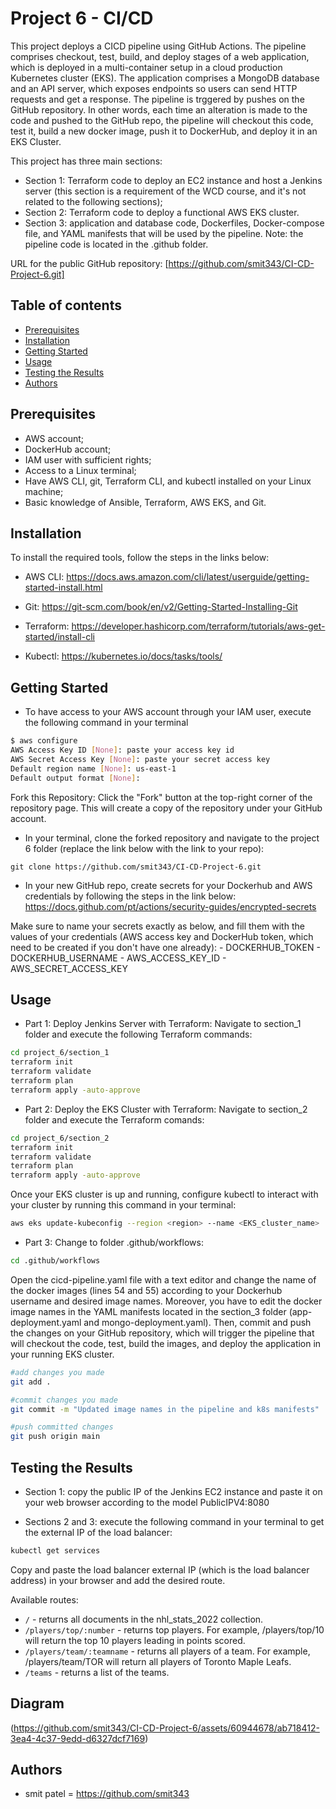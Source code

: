 # Project 6 - CI/CD
This project deploys a CICD pipeline using GitHub Actions. The pipeline comprises checkout, test, build, and deploy stages of a web application, which is deployed in a multi-container setup in a cloud production Kubernetes cluster (EKS). The application comprises a MongoDB database and an API server, which exposes endpoints so users can send HTTP requests and get a response. 
The pipeline is trggered by pushes on the GitHub repository. In other words, each time an alteration is made to the code and pushed to the GitHub repo, the pipeline will checkout this code, test it, build a new docker image, push it to DockerHub, and deploy it in an EKS Cluster.

This project has three main sections:
- Section 1: Terraform code to deploy an EC2 instance and host a Jenkins server (this section is a requirement of the WCD course, and it's not related to the following sections);
- Section 2: Terraform code to deploy a functional AWS EKS cluster.
- Section 3: application and database code, Dockerfiles, Docker-compose file, and YAML manifests that will be used by the pipeline.
Note: the pipeline code is located in the .github folder.

URL for the public GitHub repository: [https://github.com/smit343/CI-CD-Project-6.git]

## Table of contents

- [Prerequisites](#prerequisites)
- [Installation](#installation)
- [Getting Started](#getting-started)
- [Usage](#usage)
- [Testing the Results](#testing-the-results)
- [Authors](#authors)

## Prerequisites

- AWS account;
- DockerHub account;
- IAM user with sufficient rights;
- Access to a Linux terminal;
- Have AWS CLI, git, Terraform CLI, and kubectl installed on your Linux machine;
- Basic knowledge of Ansible, Terraform, AWS EKS, and Git. 

## Installation

To install the required tools, follow the steps in the links below:

- AWS CLI:
https://docs.aws.amazon.com/cli/latest/userguide/getting-started-install.html

- Git:
https://git-scm.com/book/en/v2/Getting-Started-Installing-Git

- Terraform:
https://developer.hashicorp.com/terraform/tutorials/aws-get-started/install-cli

- Kubectl:
https://kubernetes.io/docs/tasks/tools/

## Getting Started

- To have access to your AWS account through your IAM user, execute the following command in your terminal
```sh
$ aws configure
AWS Access Key ID [None]: paste your access key id
AWS Secret Access Key [None]: paste your secret access key
Default region name [None]: us-east-1
Default output format [None]:
```

Fork this Repository:
Click the "Fork" button at the top-right corner of the repository page. This will create a copy of the repository under your GitHub account.

- In your terminal, clone the forked repository and navigate to the project 6 folder (replace the link below with the link to your repo):
```
git clone https://github.com/smit343/CI-CD-Project-6.git

```

- In your new GitHub repo, create secrets for your Dockerhub and AWS credentials by following the steps in the link below:
https://docs.github.com/pt/actions/security-guides/encrypted-secrets

Make sure to name your secrets exactly as below, and fill them with the values of your credentials (AWS access key and DockerHub token, which need to be created if you don't have one already):
    - DOCKERHUB_TOKEN
    - DOCKERHUB_USERNAME
    - AWS_ACCESS_KEY_ID
    - AWS_SECRET_ACCESS_KEY

## Usage

- Part 1: Deploy Jenkins Server with Terraform:
  Navigate to section_1 folder and execute the following Terraform commands:
```sh
cd project_6/section_1
terraform init
terraform validate
terraform plan
terraform apply -auto-approve
```

- Part 2: Deploy the EKS Cluster with Terraform:
    Navigate to section_2 folder and execute the Terraform comands:
```sh
cd project_6/section_2
terraform init
terraform validate
terraform plan
terraform apply -auto-approve
```
Once your EKS cluster is up and running, configure kubectl to interact with your cluster by running this command in your terminal:
```sh
aws eks update-kubeconfig --region <region> --name <EKS_cluster_name>
```

- Part 3:
  Change to folder .github/workflows:
```sh
cd .github/workflows
```
  Open the cicd-pipeline.yaml file with a text editor and change the name of the docker images (lines 54 and 55) according to your Dockerhub username and desired image names. Moreover, you have to edit the docker image names in the YAML manifests located in the section_3 folder (app-deployment.yaml and mongo-deployment.yaml). Then, commit and push the changes on your GitHub repository, which will trigger the pipeline that will checkout the code, test, build the images, and deploy the application in your running EKS cluster.

```sh
#add changes you made
git add .

#commit changes you made
git commit -m "Updated image names in the pipeline and k8s manifests"

#push committed changes 
git push origin main
```

  
## Testing the Results
- Section 1: copy the public IP of the Jenkins EC2 instance and paste it on your web browser according to the model PublicIPV4:8080

- Sections 2 and 3: execute the following command in your terminal to get the external IP of the load balancer:
```sh
kubectl get services
```
Copy and paste the load balancer external IP (which is the load balancer address) in your browser and add the desired route. 

Available routes:

- `/` - returns all documents in the nhl_stats_2022 collection.
- `/players/top/:number` - returns top players. For example, /players/top/10 will return the top 10 players leading in points scored.
- `/players/team/:teamname` - returns all players of a team. For example, /players/team/TOR will return all players of Toronto Maple Leafs.
- `/teams` - returns a list of the teams.

## Diagram

(https://github.com/smit343/CI-CD-Project-6/assets/60944678/ab718412-3ea4-4c37-9edd-d6327dcf7169)


## Authors

- smit patel = https://github.com/smit343

